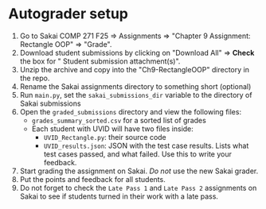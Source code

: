 # Autograder setup
1. Go to Sakai COMP 271 F25 => Assignments => "Chapter 9 Assignment: Rectangle OOP" => "Grade".
2. Download student submissions by clicking on "Download All" => **Check** the box for " Student submission attachment(s)".
3. Unzip the archive and copy into the "Ch9-RectangleOOP" directory in the repo. 
4. Rename the Sakai assignments directory to something short (optional) 
5. Run `main.py`, set the `sakai_submissions_dir` variable to the directory of Sakai submissions
6. Open the `graded_submissions` directory and view the following files:
   * `grades_summary_sorted.csv` for a sorted list of grades
   * Each student with UVID will have two files inside:
     * `UVID_Rectangle.py`: their source code
     * `UVID_results.json`: JSON with the test case results. Lists what test cases passed, and what failed. Use this to write your feedback.
7. Start grading the assignment on Sakai. _Do not_ use the new Sakai grader. 
8. Put the points and feedback for all students.
9. Do not forget to check the `Late Pass 1` and `Late Pass 2` assignments on Sakai to see if students turned in their work with a late pass.
 